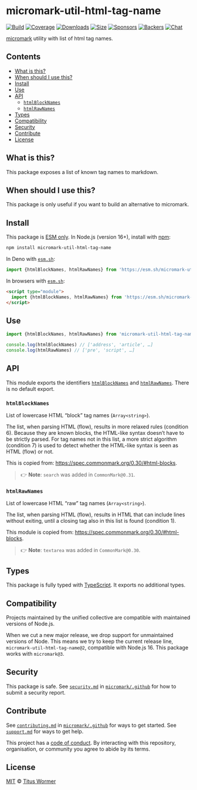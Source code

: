 # micromark-util-html-tag-name

[![Build][build-badge]][build]
[![Coverage][coverage-badge]][coverage]
[![Downloads][downloads-badge]][downloads]
[![Size][bundle-size-badge]][bundle-size]
[![Sponsors][sponsors-badge]][opencollective]
[![Backers][backers-badge]][opencollective]
[![Chat][chat-badge]][chat]

[micromark][] utility with list of html tag names.

## Contents

* [What is this?](#what-is-this)
* [When should I use this?](#when-should-i-use-this)
* [Install](#install)
* [Use](#use)
* [API](#api)
  * [`htmlBlockNames`](#htmlblocknames)
  * [`htmlRawNames`](#htmlrawnames)
* [Types](#types)
* [Compatibility](#compatibility)
* [Security](#security)
* [Contribute](#contribute)
* [License](#license)

## What is this?

This package exposes a list of known tag names to markdown.

## When should I use this?

This package is only useful if you want to build an alternative to micromark.

## Install

This package is [ESM only][esm].
In Node.js (version 16+), install with [npm][]:

```sh
npm install micromark-util-html-tag-name
```

In Deno with [`esm.sh`][esmsh]:

```js
import {htmlBlockNames, htmlRawNames} from 'https://esm.sh/micromark-util-html-tag-name@1'
```

In browsers with [`esm.sh`][esmsh]:

```html
<script type="module">
  import {htmlBlockNames, htmlRawNames} from 'https://esm.sh/micromark-util-html-tag-name@1?bundle'
</script>
```

## Use

```js
import {htmlBlockNames, htmlRawNames} from 'micromark-util-html-tag-name'

console.log(htmlBlockNames) // ['address', 'article', …]
console.log(htmlRawNames) // ['pre', 'script', …]
```

## API

This module exports the identifiers [`htmlBlockNames`][api-html-block-names]
and [`htmlRawNames`][api-html-raw-names].
There is no default export.

### `htmlBlockNames`

List of lowercase HTML “block” tag names (`Array<string>`).

The list, when parsing HTML (flow), results in more relaxed rules (condition
6\).
Because they are known blocks, the HTML-like syntax doesn’t have to be strictly
parsed.
For tag names not in this list, a more strict algorithm (condition 7) is used
to detect whether the HTML-like syntax is seen as HTML (flow) or not.

This is copied from:
<https://spec.commonmark.org/0.30/#html-blocks>.

> 👉 **Note**: `search` was added in `CommonMark@0.31`.

### `htmlRawNames`

List of lowercase HTML “raw” tag names (`Array<string>`).

The list, when parsing HTML (flow), results in HTML that can include lines
without exiting, until a closing tag also in this list is found (condition
1\).

This module is copied from:
<https://spec.commonmark.org/0.30/#html-blocks>.

> 👉 **Note**: `textarea` was added in `CommonMark@0.30`.

## Types

This package is fully typed with [TypeScript][].
It exports no additional types.

## Compatibility

Projects maintained by the unified collective are compatible with maintained
versions of Node.js.

When we cut a new major release, we drop support for unmaintained versions of
Node.
This means we try to keep the current release line,
`micromark-util-html-tag-name@2`, compatible with Node.js 16.
This package works with `micromark@3`.

## Security

This package is safe.
See [`security.md`][securitymd] in [`micromark/.github`][health] for how to
submit a security report.

## Contribute

See [`contributing.md`][contributing] in [`micromark/.github`][health] for ways
to get started.
See [`support.md`][support] for ways to get help.

This project has a [code of conduct][coc].
By interacting with this repository, organisation, or community you agree to
abide by its terms.

## License

[MIT][license] © [Titus Wormer][author]

<!-- Definitions -->

[build-badge]: https://github.com/micromark/micromark/workflows/main/badge.svg

[build]: https://github.com/micromark/micromark/actions

[coverage-badge]: https://img.shields.io/codecov/c/github/micromark/micromark.svg

[coverage]: https://codecov.io/github/micromark/micromark

[downloads-badge]: https://img.shields.io/npm/dm/micromark-util-html-tag-name.svg

[downloads]: https://www.npmjs.com/package/micromark-util-html-tag-name

[bundle-size-badge]: https://img.shields.io/badge/dynamic/json?label=minzipped%20size&query=$.size.compressedSize&url=https://deno.bundlejs.com/?q=micromark-util-html-tag-name

[bundle-size]: https://bundlejs.com/?q=micromark-util-html-tag-name

[sponsors-badge]: https://opencollective.com/unified/sponsors/badge.svg

[backers-badge]: https://opencollective.com/unified/backers/badge.svg

[opencollective]: https://opencollective.com/unified

[npm]: https://docs.npmjs.com/cli/install

[esm]: https://gist.github.com/sindresorhus/a39789f98801d908bbc7ff3ecc99d99c

[esmsh]: https://esm.sh

[chat-badge]: https://img.shields.io/badge/chat-discussions-success.svg

[chat]: https://github.com/micromark/micromark/discussions

[license]: https://github.com/micromark/micromark/blob/main/license

[author]: https://wooorm.com

[health]: https://github.com/micromark/.github

[securitymd]: https://github.com/micromark/.github/blob/main/security.md

[contributing]: https://github.com/micromark/.github/blob/main/contributing.md

[support]: https://github.com/micromark/.github/blob/main/support.md

[coc]: https://github.com/micromark/.github/blob/main/code-of-conduct.md

[typescript]: https://www.typescriptlang.org

[micromark]: https://github.com/micromark/micromark

[api-html-block-names]: #htmlblocknames

[api-html-raw-names]: #htmlrawnames
